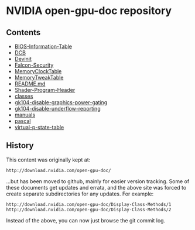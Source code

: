 # NVIDIA open-gpu-doc repository

## Contents

- [BIOS-Information-Table](./BIOS-Information-Table)
- [DCB](./DCB)
- [Devinit](./Devinit)
- [Falcon-Security](./Falcon-Security)
- [MemoryClockTable](./MemoryClockTable)
- [MemoryTweakTable](./MemoryTweakTable)
- [README.md](./README.md)
- [Shader-Program-Header](./Shader-Program-Header)
- [classes](./classes)
- [gk104-disable-graphics-power-gating](./gk104-disable-graphics-power-gating)
- [gk104-disable-underflow-reporting](./gk104-disable-underflow-reporting)
- [manuals](./manuals)
- [pascal](./pascal)
- [virtual-p-state-table](./virtual-p-state-table)

## History

This content was originally kept at:

    http://download.nvidia.com/open-gpu-doc/

...but has been moved to github, mainly for easier version tracking. Some of
these documents get updates and errata, and the above site was forced to create
separate subdirectories for any updates. For example:

    http://download.nvidia.com/open-gpu-doc/Display-Class-Methods/1
    http://download.nvidia.com/open-gpu-doc/Display-Class-Methods/2

Instead of the above, you can now just browse the git commit log.

